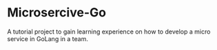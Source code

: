 # Microsercive-Go
A tutorial project to gain learning experience on how to develop a micro service in GoLang in a team. 

